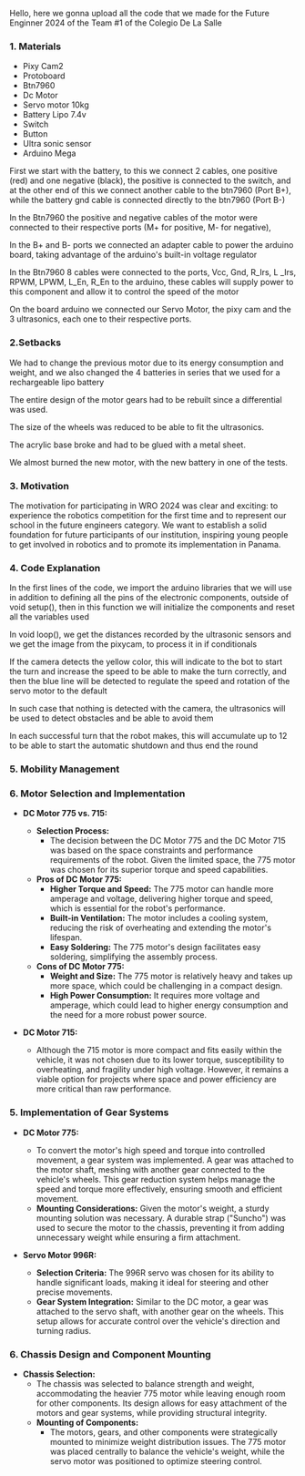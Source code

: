 Hello, here we gonna upload all the code that we made for the Future Enginner 2024 of the Team #1 of the Colegio De La Salle

### 1. **Materials**
  - Pixy Cam2
  - Protoboard
  - Btn7960
  - Dc Motor 
  - Servo motor 10kg
  - Battery Lipo 7.4v
  - Switch
  - Button
  - Ultra sonic sensor
  - Arduino Mega

First we start with the battery, to this we connect 2 cables, one positive (red) and one negative (black), the positive is connected to the switch, and at the other end of this we connect another cable to the btn7960 (Port B+), while the battery gnd cable is connected directly to the btn7960 (Port B-)

In the Btn7960 the positive and negative cables of the motor were connected to their respective ports (M+ for positive, M- for negative),

In the B+ and B- ports we connected an adapter cable to power the arduino board, taking advantage of the arduino's built-in voltage regulator

In the Btn7960 8 cables were connected to the ports, Vcc, Gnd, R_Irs, L _Irs, RPWM, LPWM, L_En, R_En to the arduino, these cables will supply power to this component and allow it to control the speed of the motor

On the board arduino we connected our Servo Motor, the pixy cam and the 3 ultrasonics, each one to their respective ports.

### 2.**Setbacks**

We had to change the previous motor due to its energy consumption and weight, and we also changed the 4 batteries in series that we used for a rechargeable lipo battery

The entire design of the motor gears had to be rebuilt since a differential was used.

The size of the wheels was reduced to be able to fit the ultrasonics.

The acrylic base broke and had to be glued with a metal sheet.

We almost burned the new motor, with the new battery in one of the tests.

### 3. **Motivation**
The motivation for participating in WRO 2024 was clear and exciting: to experience the robotics competition for the first time and to represent our school in the future engineers category. We want to establish a solid foundation for future participants of our institution, inspiring young people to get involved in robotics and to promote its implementation in Panama.

### 4. **Code Explanation**

In the first lines of the code, we import the arduino libraries that we will use in addition to defining all the pins of the electronic components, outside of void setup(), then in this function we will initialize the components and reset all the variables used

In void loop(), we get the distances recorded by the ultrasonic sensors and we get the image from the pixycam, to process it in if conditionals

If the camera detects the yellow color, this will indicate to the bot to start the turn and increase the speed to be able to make the turn correctly, and then the blue line will be detected to regulate the speed and rotation of the servo motor to the default

In such case that nothing is detected with the camera, the ultrasonics will be used to detect obstacles and be able to avoid them

In each successful turn that the robot makes, this will accumulate up to 12 to be able to start the automatic shutdown and thus end the round
  
### 5. **Mobility Management**

### 6. **Motor Selection and Implementation**
   - **DC Motor 775 vs. 715:**
     - **Selection Process:**
       - The decision between the DC Motor 775 and the DC Motor 715 was based on the space constraints and performance requirements of the robot. Given the limited space, the 775 motor was chosen for its superior torque and speed capabilities.
     - **Pros of DC Motor 775:**
       - **Higher Torque and Speed:** The 775 motor can handle more amperage and voltage, delivering higher torque and speed, which is essential for the robot's performance.
       - **Built-in Ventilation:** The motor includes a cooling system, reducing the risk of overheating and extending the motor's lifespan.
       - **Easy Soldering:** The 775 motor's design facilitates easy soldering, simplifying the assembly process.
     - **Cons of DC Motor 775:**
       - **Weight and Size:** The 775 motor is relatively heavy and takes up more space, which could be challenging in a compact design.
       - **High Power Consumption:** It requires more voltage and amperage, which could lead to higher energy consumption and the need for a more robust power source.

   - **DC Motor 715:**
     - Although the 715 motor is more compact and fits easily within the vehicle, it was not chosen due to its lower torque, susceptibility to overheating, and fragility under high voltage. However, it remains a viable option for projects where space and power efficiency are more critical than raw performance.

### 5. **Implementation of Gear Systems**
   - **DC Motor 775:**
     - To convert the motor's high speed and torque into controlled movement, a gear system was implemented. A gear was attached to the motor shaft, meshing with another gear connected to the vehicle's wheels. This gear reduction system helps manage the speed and torque more effectively, ensuring smooth and efficient movement.
     - **Mounting Considerations:** Given the motor's weight, a sturdy mounting solution was necessary. A durable strap ("Suncho") was used to secure the motor to the chassis, preventing it from adding unnecessary weight while ensuring a firm attachment.

   - **Servo Motor 996R:**
     - **Selection Criteria:** The 996R servo was chosen for its ability to handle significant loads, making it ideal for steering and other precise movements.
     - **Gear System Integration:** Similar to the DC motor, a gear was attached to the servo shaft, with another gear on the wheels. This setup allows for accurate control over the vehicle's direction and turning radius.

### 6. **Chassis Design and Component Mounting**
   - **Chassis Selection:**
     - The chassis was selected to balance strength and weight, accommodating the heavier 775 motor while leaving enough room for other components. Its design allows for easy attachment of the motors and gear systems, while providing structural integrity.
     - **Mounting of Components:**
       - The motors, gears, and other components were strategically mounted to minimize weight distribution issues. The 775 motor was placed centrally to balance the vehicle's weight, while the servo motor was positioned to optimize steering control.

